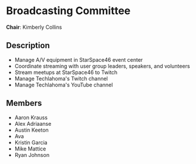 # Broadcasting Committee

**Chair**: Kimberly Collins

## Description
* Manage A/V equipment in StarSpace46 event center
* Coordinate streaming with user group leaders, speakers, and volunteers
* Stream meetups at StarSpace46 to Twitch
* Manage Techlahoma's Twitch channel
* Manage Techlahoma's YouTube channel

## Members
* Aaron Krauss
* Alex Adriaanse
* Austin Keeton
* Ava
* Kristin Garcia
* Mike Mattice
* Ryan Johnson
